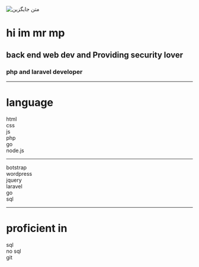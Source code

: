![متن جایگزین](https://media.giphy.com/media/WUlplcMpOCEmTGBtBW/giphy.gif)
<h1>hi im mr mp </h1>
<h2> back end web dev and Providing security lover
<h3>
php and laravel developer
<hr>
<h1><b>language</b></h1>
html
<br>
css 
<br>
js 
<br>
php
<br>
go 
<br>
node.js
<hr>
botstrap 
<br>
wordpress 
<br>
jquery 
<br>
laravel
<br>
go 
<br>
sql 
<br>
<hr>
<h1>
proficient in
 </h1>
sql
<br>
no sql 
<br>
git
